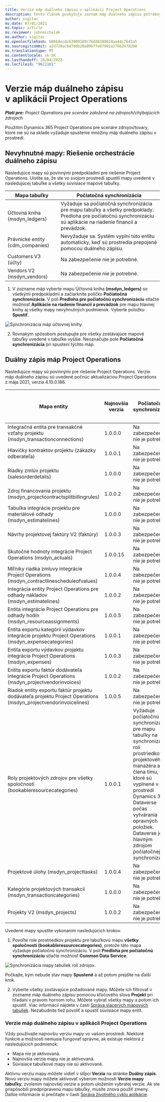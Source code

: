 ```yaml
---
title: Verzie máp duálneho zápisu v aplikácii Project Operations
description: Tento článok poskytuje zoznam máp duálneho zápisu potrebných pre Dynamics 365 Project Operations.
author: sigitac
ms.date: 07/01/2021
ms.topic: article
ms.reviewer: johnmichalak
ms.author: sigitac
ms.openlocfilehash: b86b9ecdc63989189c76dd8380024aa44c7641a5
ms.sourcegitcommit: a2d720ac6d7ddb20a0967fe87992a376b2478208
ms.translationtype: MT
ms.contentlocale: sk-SK
ms.lasthandoff: 10/04/2022
ms.locfileid: "9621101"
---
```

# <a name="project-operations-dual-write-map-versions"></a>Verzie máp duálneho zápisu v aplikácii Project Operations

_**Platí pre:** Project Operations pre scenáre založené na zdrojoch/chýbajúcich zdrojoch_

Použitím Dynamics 365 Project Operations pre scenáre zdrojov/tovary, ktoré nie sú na sklade vyžaduje spustenie množiny máp duálneho zápisu v prostredí. 

## <a name="prerequisite-maps-dual-write-orchestration-solution"></a>Nevyhnutné mapy: Riešenie orchestrácie duálneho zápisu

Nasledujúce mapy sú povinnými predpokladmi pre riešenie Project Operations. Uistite sa, že ste vo svojom prostredí spustili mapy uvedené v nasledujúcej tabuľke a všetky súvisiace mapové tabuľky.

| Mapa tabuľky | Počiatočná synchronizácia |
| --- | --- |
| Účtovná kniha (msdyn_ledgers) | Vyžaduje sa počiatočná synchronizácia pre mapu tabuľky a všetky predpoklady. Predloha pre počiatočnú synchronizáciu sú aplikácie na riadenie financií a prevádzok. |
| Právnické entity (cdm_companies) | Nevyžaduje sa. Systém vyplní túto entitu automaticky, keď sú prostredia prepojené pomocou duálneho zápisu. |
| Customers V3 (účty) | Na zabezpečenie nie je potrebné. |
| Vendors V2 (msdyn_vendors) | Na zabezpečenie nie je potrebné. |

1. V zozname máp vyberte mapu Účtovná kniha **(msdyn\_ledgers)** so všetkými predpokladmi a začiarknite políčko **Počiatočná synchronizácia**. V poli **Predloha pre počiatočnú synchronizáciu** stlačte možnosť **Aplikácie na riadenie financií a prevádzok** pre mapu hlavnej knihy aj všetky mapy nevyhnutných podmienok. Vyberte položku **Spustiť**.

![Synchronizácia máp účtovnej knihy.](media/DW6.png)

2. Rovnakým spôsobom postupujte pre všetky zostávajúce mapové tabuľky uvedené v tabuľke vyššie. Neoznačujte pole **Počiatočná synchronizácia** pri spustení týchto máp.

## <a name="project-operations-dual-write-maps"></a>Duálny zápis máp Project Operations

Nasledujúce mapy sú povinnými pre riešenie Project Operations. Verzie máp duálneho zápisu sú uvedené počnúc aktualizáciou Project Operations z mája 2021, verzia 4.10.0.186.

| Mapa entity | Najnovšia verzia | Počiatočná synchronizácia | Požadovaná verzia Dynamics 365 Finance |
| --- | --- | --- | --- |
| Integračná entita pre transakčné vzťahy projektu (msdyn\_transactionconnections) | 1.0.0.0 | Na zabezpečenie nie je potrebné. ||
| Hlavičky kontraktov projektu (zákazky odberateľa) | 1.0.0.1 | Na zabezpečenie nie je potrebné. ||
| Riadky zmlúv projektu (salesorderdetails) | 1.0.0.0 | Na zabezpečenie nie je potrebné. ||
| Zdroj financovania projektu (msdyn_projectcontractsplitbillingrules) | 1.0.0.2 | Na zabezpečenie nie je potrebné. ||
| Tabuľka integrácie projektu pre materiálové odhady (msdyn\_estimatelines) | 1.0.0.0 | Na zabezpečenie nie je potrebné. ||
| Návrhy projektovej faktúry V2 (faktúry) | 1.0.0.3 | Na zabezpečenie nie je potrebné. ||
| Skutočné hodnoty integrácie Project Operations (msdyn_actuals) | 1.0.0.15 | Na zabezpečenie nie je potrebné. |10.0.29 alebo novší|
| Míľniky riadka zmluvy integrácie Project Operations (msdyn_contractlinescheduleofvalues) | 1.0.0.4 | Na zabezpečenie nie je potrebné. ||
| Integrácia entity Project Operations pre odhady nákladov (msdyn_estimatelines) | 1.0.0.2 | Na zabezpečenie nie je potrebné. ||
| Entita integrácie Project Operations pre odhady hodín (msdyn_resourceassignments) | 1.0.0.5 | Na zabezpečenie nie je potrebné. ||
| Entita exportu kategórií výdavkov integrácie projektu Project Operations (msdyn_expensecategories) | 1.0.0.1 | Na zabezpečenie nie je potrebné. ||
| Entita exportu výdavkov projektu integrácie Project Operations (msdyn_expenses) | 1.0.0.3 | Na zabezpečenie nie je potrebné. ||
| Entita exportu faktúr dodávateľa integrácie Project Operations (msdyn_projectvendorinvoices) | 1.0.0.2 | Na zabezpečenie nie je potrebné. |10.0.29 alebo novší|
| Riadok entity exportu faktúr projektu dodávateľa projektu Project Operations (msdyn_projectvendorinvoicelines) | 1.0.0.5 | Na zabezpečenie nie je potrebné. | 10.0.29 alebo novší |
| Roly projektových zdrojov pre všetky spoločnosti (bookableresourcecategories) | 1.0.0.1 | Vyžaduje počiatočnú synchronizáciu pre mapu tabuľky na synchronizáciu rolí prostriedkov projektového manažéra a člena tímu, ktoré sú vyplnené v prostredí Dynamics 365 Dataverse počas vytvárania opravných položiek. Dataverse je hlavným zdrojom počiatočnej synchronizácie. ||
| Projektové úlohy (msdyn_projecttasks) | 1.0.0.4 | Na zabezpečenie nie je potrebné. ||
| Kategórie projektových transakcií (msdyn_transactioncategories) | 1.0.0.0 | Na zabezpečenie nie je potrebné. ||
| Projekty V2 (msdyn_projects) | 1.0.0.2 | Na zabezpečenie nie je potrebné. ||

Uvedené mapy spustíte vykonaním nasledujúcich krokov.

1. Povoľte role prostriedkov projektu pre tabuľkovú mapu **všetky spoločnosti (bookableresourcecategories)**, pretože táto mapa vyžaduje počiatočnú synchronizáciu. V poli **Predloha pre počiatočnú synchronizáciu** stlačte možnosť **Common Data Service**. 

 ![Synchronizácia mapy tabuliek rolí zdrojov.](media/6ResourceInitialSync.jpg)

 Počkajte, kým nebude stav mapy **Spustené** a až potom prejdite na ďalší krok.

2. Vyberte všetky zostávajúce požadované mapy. Môžete ich filtrovať v zozname máp duálneho zápisu pomocou kľúčového slova **Projekt** pri hľadaní v pravom hornom rohu. Môžete vybrať všetky mapy a potom ich spustiť. Viac informácií nájdete v časti [Správa viacerých mapových tabuliek](/dynamics365/fin-ops-core/dev-itpro/data-entities/dual-write/multiple-entity-maps). Nezabudnite tiež povoliť a spustiť súvisiace mapy entít.

### <a name="project-operations-dual-write-map-versions"></a>Verzie máp duálneho zápisu v aplikácii Project Operations

Vždy používajte najnovšiu verziu mapy vo vašom prostredí. Niektoré funkcie a možnosti nemusia fungovať správne, ak existuje niektorá z nasledujúcich podmienok:

- Mapa nie je aktivovaná.
- Najnovšia verzia mapy nie je aktivovaná. 
- Súvisiace tabuľkové mapy nie sú aktivované.

Aktívnu verziu mapy môžete vidieť v stĺpci **Verzia** na stránke **Duálny zápis**. Novú verziu mapy môžete aktivovať výberom možnosti **Verzie mapy tabuľky**, zvolením najnovšej verzie a potom uložením vybratej verzie. Ak ste prispôsobili predpripravenú mapu tabuľky, musíte znova použiť zmeny. Ďalšie informácie si prečítajte v časti [Správa životného cyklu aplikácie](/dynamics365/fin-ops-core/dev-itpro/data-entities/dual-write/app-lifecycle-management).
